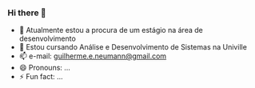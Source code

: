 ### Hi there 👋


- 🔭 Atualmente estou a procura de um estágio na área de desenvolvimento 
- 🌱 Estou cursando Análise e Desenvolvimento de Sistemas na Univille 
- 📫 e-mail: guilherme.e.neumann@gmail.com
- 😄 Pronouns: ...
- ⚡ Fun fact: ...

